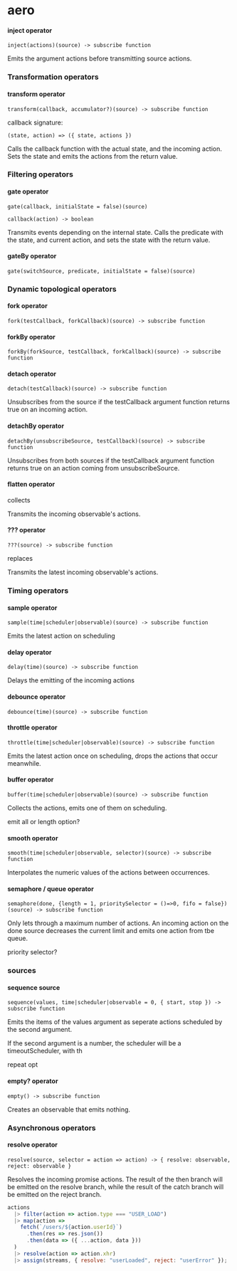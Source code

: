 # aero



#### inject operator

`inject(actions)(source) -> subscribe function`

Emits the argument actions before transmitting source actions.

### Transformation operators

#### transform operator

`transform(callback, accumulator?)(source) -> subscribe function`

callback signature:

`(state, action) => ({ state, actions })`

Calls the callback function with the
actual state, and the incoming
action. Sets the state and emits the
actions from the return value.

### Filtering operators

#### gate operator

`gate(callback, initialState = false)(source)`

`callback(action) -> boolean`

Transmits events depending on the
internal state. Calls the predicate
with the state, and current action,
and sets the state with the return
value.

#### gateBy operator

`gate(switchSource, predicate, initialState = false)(source)`

### Dynamic topological operators

#### fork operator

`fork(testCallback, forkCallback)(source) -> subscribe function`

#### forkBy operator

`forkBy(forkSource, testCallback, forkCallback)(source) -> subscribe function`

#### detach operator

`detach(testCallback)(source) -> subscribe function`

Unsubscribes from the source if the testCallback argument function
returns true on an incoming action.

#### detachBy operator

`detachBy(unsubscribeSource, testCallback)(source) -> subscribe function`

Unsubscribes from both sources if the testCallback argument function
returns true on an action coming from unsubscribeSource.

#### flatten operator

collects

Transmits the incoming observable's actions.

#### ??? operator

`???(source) -> subscribe function`

replaces

Transmits the latest incoming observable's actions.

### Timing operators

#### sample operator

`sample(time|scheduler|observable)(source) -> subscribe function`

Emits the latest action on scheduling

#### delay operator

`delay(time)(source) -> subscribe function`

Delays the emitting of the incoming actions

#### debounce operator

`debounce(time)(source) -> subscribe function`

#### throttle operator

`throttle(time|scheduler|observable)(source) -> subscribe function`

Emits the latest action once on scheduling, drops the actions that occur meanwhile.

<!--
#### collect operator

`collect(time|scheduler|observable)(source) -> subscribe function`

Collects the actions, emits all of them on scheduling.
-->

#### buffer operator

`buffer(time|scheduler|observable)(source) -> subscribe function`

Collects the actions, emits one of them on scheduling.

emit all or length option?

#### smooth operator

`smooth(time|scheduler|observable, selector)(source) -> subscribe function`

Interpolates the numeric values of the actions between occurrences.

#### semaphore / queue operator

`semaphore(done, {length = 1, prioritySelector = ()=>0, fifo = false})(source) -> subscribe function`

Only lets through a maximum number of actions.
An incoming action on the done source decreases the
current limit and emits one action from tbe queue.

priority selector?

### sources

#### sequence source

`sequence(values, time|scheduler|observable = 0, { start, stop }) -> subscribe function`

Emits the items of the values argument as seperate actions
scheduled by the second argument.

If the second argument is a number, the scheduler will be a timeoutScheduler,
with th

repeat opt

#### empty? operator

`empty() -> subscribe function`

Creates an observable that emits nothing.

### Asynchronous operators

#### resolve operator

`resolve(source, selector = action => action) -> { resolve: observable, reject: observable }`

Resolves the incoming promise actions.
The result of the then branch will be emitted on the resolve branch, while the
result of the catch branch will be emitted on the reject branch.

```js
actions
  |> filter(action => action.type === "USER_LOAD")
  |> map(action =>
    fetch(`/users/${action.userId}`)
      .then(res => res.json())
      .then(data => ({ ...action, data }))
  )
  |> resolve(action => action.xhr)
  |> assign(streams, { resolve: "userLoaded", reject: "userError" });
```

<!--


`process(generatorFunction)(source) -> subscribe function`

stateMachine - scan?

###

aero-fs
  read/fire
  write/flush
  watch

numeric diff/integrate
string diff/merge
nested object diff/merge

### numeric
 - differentiate({selector})
 - integrate(c, {selector})
 - clip()

### string
 - stringDiff()
 - stringPatch(latest$)

### nested data
 - deepDiff()
 - deepPatch(latest$)

### interfaces (separate modules)

#### socket operator

`socket(opts)(source) -> subscribe function`

#### websocket operator

`websocket(opts)(source) -> subscribe function`

#### redis operator

#### worker operator

`worker(codeString|evalSource)(source) -> subscribe function`

#### message queue operator

#### express operator

web worker / spawn process

#### redux operator

applyOperator(
  todosRoute,
  todoRoute
)

const middleware = ({ /*state,*/ dispatch }) => (actions) => {
  actions
    |> filterBy("type", "ROUTER_ENTER")
    |> map(matchPath("/todos/:todoId"))
    |> filter()
    |> invoke(({ todoId }) => dispatch({
         type: "API_GET",
         path: `/todos/${todoId}`
       }));

  actions
    |> filterBy("type", "ROUTER_LEAVE")
    |> filter(matchPath("/users/:userId"))
    |> invoke(() => dispatch({
         type: "TODO/UNLOAD"
       }));

  return actions;
}

dispatch("INITIALIZE");

-->